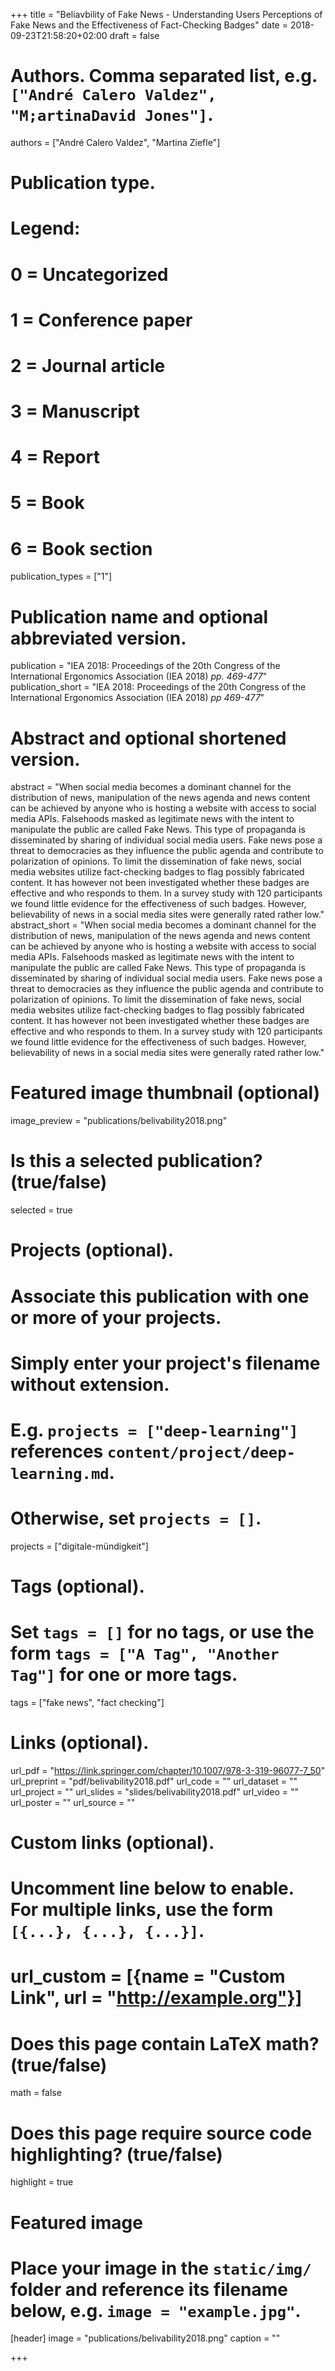 +++
title = "Beliavbility of Fake News - Understanding Users Perceptions of Fake News and the Effectiveness of Fact-Checking Badges"
date = 2018-09-23T21:58:20+02:00
draft = false

# Authors. Comma separated list, e.g. `["André Calero Valdez", "M;artinaDavid Jones"]`.
authors = ["André Calero Valdez", "Martina Ziefle"]

# Publication type.
# Legend:
# 0 = Uncategorized
# 1 = Conference paper
# 2 = Journal article
# 3 = Manuscript
# 4 = Report
# 5 = Book
# 6 = Book section
publication_types = ["1"]

# Publication name and optional abbreviated version.
publication = "IEA 2018: Proceedings of the 20th Congress of the International Ergonomics Association (IEA 2018) _pp. 469-477_"
publication_short = "IEA 2018: Proceedings of the 20th Congress of the International Ergonomics Association (IEA 2018) _pp 469-477_"

# Abstract and optional shortened version.
abstract = "When social media becomes a dominant channel for the distribution of news, manipulation of the news agenda and news content can be achieved by anyone who is hosting a website with access to social media APIs. Falsehoods masked as legitimate news with the intent to manipulate the public are called Fake News. This type of propaganda is disseminated by sharing of individual social media users. Fake news pose a threat to democracies as they influence the public agenda and contribute to polarization of opinions. To limit the dissemination of fake news, social media websites utilize fact-checking badges to flag possibly fabricated content. It has however not been investigated whether these badges are effective and who responds to them. In a survey study with 120 participants we found little evidence for the effectiveness of such badges. However, believability of news in a social media sites were generally rated rather low."
abstract_short = "When social media becomes a dominant channel for the distribution of news, manipulation of the news agenda and news content can be achieved by anyone who is hosting a website with access to social media APIs. Falsehoods masked as legitimate news with the intent to manipulate the public are called Fake News. This type of propaganda is disseminated by sharing of individual social media users. Fake news pose a threat to democracies as they influence the public agenda and contribute to polarization of opinions. To limit the dissemination of fake news, social media websites utilize fact-checking badges to flag possibly fabricated content. It has however not been investigated whether these badges are effective and who responds to them. In a survey study with 120 participants we found little evidence for the effectiveness of such badges. However, believability of news in a social media sites were generally rated rather low."

# Featured image thumbnail (optional)
image_preview = "publications/belivability2018.png"

# Is this a selected publication? (true/false)
selected = true

# Projects (optional).
#   Associate this publication with one or more of your projects.
#   Simply enter your project's filename without extension.
#   E.g. `projects = ["deep-learning"]` references `content/project/deep-learning.md`.
#   Otherwise, set `projects = []`.
projects = ["digitale-mündigkeit"]

# Tags (optional).
#   Set `tags = []` for no tags, or use the form `tags = ["A Tag", "Another Tag"]` for one or more tags.
tags = ["fake news", "fact checking"]

# Links (optional).
url_pdf = "https://link.springer.com/chapter/10.1007/978-3-319-96077-7_50"
url_preprint = "pdf/belivability2018.pdf"
url_code = ""
url_dataset = ""
url_project = ""
url_slides = "slides/belivability2018.pdf"
url_video = ""
url_poster = ""
url_source = ""

# Custom links (optional).
#   Uncomment line below to enable. For multiple links, use the form `[{...}, {...}, {...}]`.
# url_custom = [{name = "Custom Link", url = "http://example.org"}]

# Does this page contain LaTeX math? (true/false)
math = false

# Does this page require source code highlighting? (true/false)
highlight = true

# Featured image
# Place your image in the `static/img/` folder and reference its filename below, e.g. `image = "example.jpg"`.
[header]
image = "publications/belivability2018.png"
caption = ""

+++
